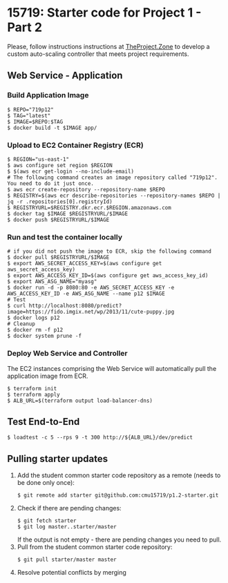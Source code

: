 # 15719: Starter code for Project 1 - Part 2

Please, follow instructions instructions at [TheProject.Zone](https://theproject.zone/s19-advcc/autoscaling-controller) to develop a custom auto-scaling controller that meets project requirements.

## Web Service - Application
### Build Application Image
```
$ REPO="719p12"
$ TAG="latest"
$ IMAGE=$REPO:$TAG
$ docker build -t $IMAGE app/
```

### Upload to EC2 Container Registry (ECR)
```
$ REGION="us-east-1"
$ aws configure set region $REGION
$ $(aws ecr get-login --no-include-email)
# The following command creates an image repository called "719p12". You need to do it just once.
$ aws ecr create-repository --repository-name $REPO
$ REGISTRY=$(aws ecr describe-repositories --repository-names $REPO | jq -r .repositories[0].registryId)
$ REGISTRYURL=$REGISTRY.dkr.ecr.$REGION.amazonaws.com
$ docker tag $IMAGE $REGISTRYURL/$IMAGE
$ docker push $REGISTRYURL/$IMAGE
```

### Run and test the container locally
```
# if you did not push the image to ECR, skip the following command
$ docker pull $REGISTRYURL/$IMAGE
$ export AWS_SECRET_ACCESS_KEY=$(aws configure get aws_secret_access_key)
$ export AWS_ACCESS_KEY_ID=$(aws configure get aws_access_key_id)
$ export AWS_ASG_NAME="myasg"
$ docker run -d -p 8080:80 -e AWS_SECRET_ACCESS_KEY -e AWS_ACCESS_KEY_ID -e AWS_ASG_NAME --name p12 $IMAGE
# Test
$ curl http://localhost:8080/predict?image=https://fido.imgix.net/wp/2013/11/cute-puppy.jpg
$ docker logs p12
# Cleanup
$ docker rm -f p12
$ docker system prune -f
```
### Deploy Web Service and Controller
The EC2 instances comprising the Web Service will automatically pull the application image from ECR.
```
$ terraform init
$ terraform apply
$ ALB_URL=$(terraform output load-balancer-dns)
```
## Test End-to-End
```
$ loadtest -c 5 --rps 9 -t 300 http://${ALB_URL}/dev/predict
```
## Pulling starter updates
1. Add the student common starter code repository as a remote (needs to be done only once):
    ```
    $ git remote add starter git@github.com:cmu15719/p1.2-starter.git
    ```
1. Check if there are pending changes:
    ```
    $ git fetch starter
    $ git log master..starter/master
    ```
    If the output is not empty - there are pending changes you need to pull.
1. Pull from the student common starter code repository:
    ```
    $ git pull starter/master master
    ```
1. Resolve potential conflicts by merging

